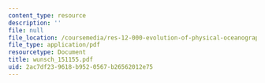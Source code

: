 ```yaml
---
content_type: resource
description: ''
file: null
file_location: /coursemedia/res-12-000-evolution-of-physical-oceanography-spring-2007/2ac7df239618b9520567b26562012e75_wunsch_151155.pdf
file_type: application/pdf
resourcetype: Document
title: wunsch_151155.pdf
uid: 2ac7df23-9618-b952-0567-b26562012e75
---
```

